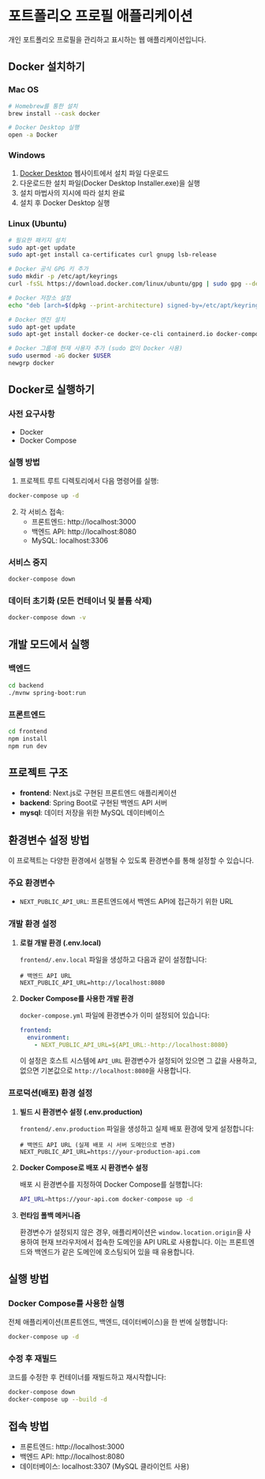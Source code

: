 # 포트폴리오 프로필 애플리케이션

개인 포트폴리오 프로필을 관리하고 표시하는 웹 애플리케이션입니다.

## Docker 설치하기

### Mac OS

```bash
# Homebrew를 통한 설치
brew install --cask docker

# Docker Desktop 실행
open -a Docker
```

### Windows

1. [Docker Desktop](https://www.docker.com/products/docker-desktop/) 웹사이트에서 설치 파일 다운로드
2. 다운로드한 설치 파일(Docker Desktop Installer.exe)을 실행
3. 설치 마법사의 지시에 따라 설치 완료
4. 설치 후 Docker Desktop 실행

### Linux (Ubuntu)

```bash
# 필요한 패키지 설치
sudo apt-get update
sudo apt-get install ca-certificates curl gnupg lsb-release

# Docker 공식 GPG 키 추가
sudo mkdir -p /etc/apt/keyrings
curl -fsSL https://download.docker.com/linux/ubuntu/gpg | sudo gpg --dearmor -o /etc/apt/keyrings/docker.gpg

# Docker 저장소 설정
echo "deb [arch=$(dpkg --print-architecture) signed-by=/etc/apt/keyrings/docker.gpg] https://download.docker.com/linux/ubuntu $(lsb_release -cs) stable" | sudo tee /etc/apt/sources.list.d/docker.list > /dev/null

# Docker 엔진 설치
sudo apt-get update
sudo apt-get install docker-ce docker-ce-cli containerd.io docker-compose-plugin

# Docker 그룹에 현재 사용자 추가 (sudo 없이 Docker 사용)
sudo usermod -aG docker $USER
newgrp docker
```

## Docker로 실행하기

### 사전 요구사항

- Docker
- Docker Compose

### 실행 방법

1. 프로젝트 루트 디렉토리에서 다음 명령어를 실행:

```bash
docker-compose up -d
```

2. 각 서비스 접속:
   - 프론트엔드: http://localhost:3000
   - 백엔드 API: http://localhost:8080
   - MySQL: localhost:3306

### 서비스 중지

```bash
docker-compose down
```

### 데이터 초기화 (모든 컨테이너 및 볼륨 삭제)

```bash
docker-compose down -v
```

## 개발 모드에서 실행

### 백엔드

```bash
cd backend
./mvnw spring-boot:run
```

### 프론트엔드

```bash
cd frontend
npm install
npm run dev
```

## 프로젝트 구조

- **frontend**: Next.js로 구현된 프론트엔드 애플리케이션
- **backend**: Spring Boot로 구현된 백엔드 API 서버
- **mysql**: 데이터 저장을 위한 MySQL 데이터베이스

## 환경변수 설정 방법

이 프로젝트는 다양한 환경에서 실행될 수 있도록 환경변수를 통해 설정할 수 있습니다.

### 주요 환경변수

- `NEXT_PUBLIC_API_URL`: 프론트엔드에서 백엔드 API에 접근하기 위한 URL

### 개발 환경 설정

1. **로컬 개발 환경 (.env.local)**

   `frontend/.env.local` 파일을 생성하고 다음과 같이 설정합니다:

   ```
   # 백엔드 API URL
   NEXT_PUBLIC_API_URL=http://localhost:8080
   ```

2. **Docker Compose를 사용한 개발 환경**

   `docker-compose.yml` 파일에 환경변수가 이미 설정되어 있습니다:

   ```yaml
   frontend:
     environment:
       - NEXT_PUBLIC_API_URL=${API_URL:-http://localhost:8080}
   ```

   이 설정은 호스트 시스템에 `API_URL` 환경변수가 설정되어 있으면 그 값을 사용하고, 
   없으면 기본값으로 `http://localhost:8080`을 사용합니다.

### 프로덕션(배포) 환경 설정

1. **빌드 시 환경변수 설정 (.env.production)**

   `frontend/.env.production` 파일을 생성하고 실제 배포 환경에 맞게 설정합니다:

   ```
   # 백엔드 API URL (실제 배포 시 서버 도메인으로 변경)
   NEXT_PUBLIC_API_URL=https://your-production-api.com
   ```

2. **Docker Compose로 배포 시 환경변수 설정**

   배포 시 환경변수를 지정하여 Docker Compose를 실행합니다:

   ```bash
   API_URL=https://your-api.com docker-compose up -d
   ```

3. **런타임 폴백 메커니즘**

   환경변수가 설정되지 않은 경우, 애플리케이션은 `window.location.origin`을 사용하여
   현재 브라우저에서 접속한 도메인을 API URL로 사용합니다. 이는 프론트엔드와 백엔드가
   같은 도메인에 호스팅되어 있을 때 유용합니다.

## 실행 방법

### Docker Compose를 사용한 실행

전체 애플리케이션(프론트엔드, 백엔드, 데이터베이스)을 한 번에 실행합니다:

```bash
docker-compose up -d
```

### 수정 후 재빌드

코드를 수정한 후 컨테이너를 재빌드하고 재시작합니다:

```bash
docker-compose down
docker-compose up --build -d
```

## 접속 방법

- 프론트엔드: http://localhost:3000
- 백엔드 API: http://localhost:8080
- 데이터베이스: localhost:3307 (MySQL 클라이언트 사용)
